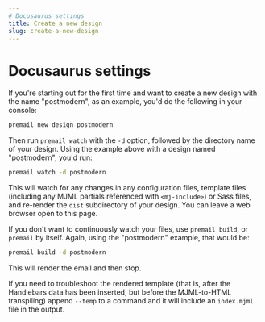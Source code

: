 ```yaml
---
# Docusaurus settings
title: Create a new design
slug: create-a-new-design
---
```

# Docusaurus settings

If you're starting out for the first time and want to create a new design with
the name "postmodern", as an example, you'd do the following in your console:

```sh
premail new design postmodern
```

Then run `premail watch` with the `-d` option, followed by the directory name of
your design. Using the example above with a design named "postmodern", you'd
run:

```sh
premail watch -d postmodern
```

This will watch for any changes in any configuration files, template files
(including any MJML partials referenced with `<mj-include>`) or Sass files, and
re-render the `dist` subdirectory of your design. You can leave a web browser
open to this page.

If you don't want to continuously watch your files, use `premail build`, or
`premail` by itself. Again, using the "postmodern" example, that would be:

```sh
premail build -d postmodern
```

This will render the email and then stop.

If you need to troubleshoot the rendered template (that is, after the Handlebars
data has been inserted, but before the MJML-to-HTML transpiling) append `--temp`
to a command and it will include an `index.mjml` file in the output.
